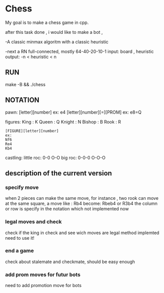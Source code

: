 # Chess

My goal is to make a chess game in cpp.

after this task done , i would like to make a bot ,

-A classic minmax algoritm with a classic heuristic

-next a RN full-connected,
mostly 64-40-20-10-1
    input: board , heuristic
    output: -n < heuristic < n

## RUN
make -B && ./chess


## NOTATION

pawn:
    [letter][number]
    ex: e4
    [letter][number][=][PROM]
    ex: e8=Q

figures:
    King : K
    Queen : Q
    Knight : N
    Bishop : B
    Rook : R

    [FIGURE][letter][number]
    ex:
    Nf6
    Re4
    Kb4

castling:
    little roc:
        0-0
        O-O
    big roc:
        0-0-0
        O-O-O

## description of the current version

### specify move

when 2 pieces can make the same move,
for instance , two rook can move at the same square,
a move like :
    Rb4
become:
    Rbeb4 or R3b4
the column or row is specify in the notation which not implemented now

### legal moves and check
check if the king in check and see wich moves are legal
method implemted need to use it!

### end a game
check about stalemate and checkmate,
should be easy enough

### add prom moves for futur bots
need to add promotion move for bots
